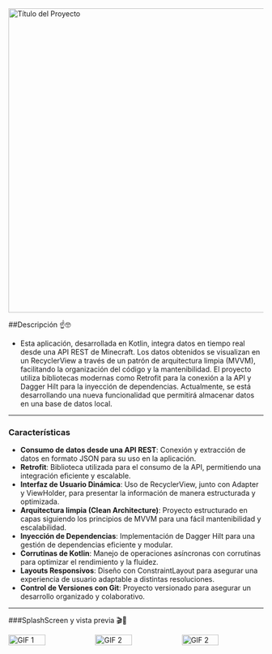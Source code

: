 <img src="https://i.ibb.co/8NXSM1k/minecraft-title.png" alt="Título del Proyecto" width="600"/>

##Descripción ☝🤓
- Esta aplicación, desarrollada en Kotlin, integra datos en tiempo real desde una API REST de Minecraft. Los datos obtenidos se visualizan en un RecyclerView a través de un patrón de arquitectura limpia (MVVM), facilitando la organización del código y la mantenibilidad. El proyecto utiliza bibliotecas modernas como Retrofit para la conexión a la API y Dagger Hilt para la inyección de dependencias. Actualmente, se está desarrollando una nueva funcionalidad que permitirá almacenar datos en una base de datos local.

------------
### Características 

- **Consumo de datos desde una API REST**: Conexión y extracción de datos en formato JSON para su uso en la aplicación.
- **Retrofit**: Biblioteca utilizada para el consumo de la API, permitiendo una integración eficiente y escalable.
- **Interfaz de Usuario Dinámica**: Uso de RecyclerView, junto con Adapter y ViewHolder, para presentar la información de manera estructurada y optimizada.
- **Arquitectura limpia (Clean Architecture)**: Proyecto estructurado en capas siguiendo los principios de MVVM para una fácil mantenibilidad y escalabilidad.
- **Inyección de Dependencias**: Implementación de Dagger Hilt para una gestión de dependencias eficiente y modular.
- **Corrutinas de Kotlin**: Manejo de operaciones asíncronas con corrutinas para optimizar el rendimiento y la fluidez.
- **Layouts Responsivos**: Diseño con ConstraintLayout para asegurar una experiencia de usuario adaptable a distintas resoluciones.
- **Control de Versiones con Git**: Proyecto versionado para asegurar un desarrollo organizado y colaborativo.

------------
###SplashScreen y vista previa 🎬👀

<div style="display: flex; gap: 10px;">
    <img src="https://media.giphy.com/media/0VGF9A2XxZ6vzvTGZ1/giphy.gif" alt="GIF 1" width="45%">
    <img src="https://media.giphy.com/media/SVxyxR5k0d2ejnUHea/giphy.gif" alt="GIF 2" width="45%">
	<img src="https://media.giphy.com/media/R8T6ksID9FRpGa4MYr/giphy.gif" alt="GIF 2" width="45%">
</div>
